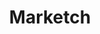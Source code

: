 ---
title: Marketch
description: Generates a HTML page where you can get measures, CSS styles and asset exports.
link: https://github.com/tudou527/marketch
image:
category: 
- Visual design
- Handoff
site: Github
tool:
- Sketch
---